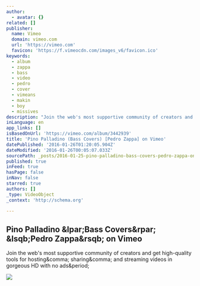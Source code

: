 ```yaml
---
author:
  - avatar: {}
related: []
publisher:
  name: Vimeo
  domain: vimeo.com
  url: 'https://vimeo.com'
  favicon: 'https://f.vimeocdn.com/images_v6/favicon.ico'
keywords:
  - album
  - zappa
  - bass
  - video
  - pedro
  - cover
  - vimeans
  - makin
  - boy
  - missives
description: "Join the web's most supportive community of creators and get high-quality tools for hosting, sharing, and streaming videos in gorgeous HD with no ads."
inLanguage: en
app_links: []
isBasedOnUrl: 'https://vimeo.com/album/3442939'
title: 'Pino Palladino (Bass Covers) [Pedro Zappa] on Vimeo'
datePublished: '2016-01-26T01:20:05.904Z'
dateModified: '2016-01-26T00:05:07.033Z'
sourcePath: _posts/2016-01-25-pino-palladino-bass-covers-pedro-zappa-on-vimeo.md
published: true
inFeed: true
hasPage: false
inNav: false
starred: true
authors: []
_type: VideoObject
_context: 'http://schema.org'

---
```

<article style=""><h1>Pino Palladino &amp;lpar;Bass Covers&amp;rpar; &amp;lsqb;Pedro Zappa&amp;rsqb; on Vimeo</h1><p>Join the web's most supportive community of creators and get high-quality tools for hosting&amp;comma; sharing&amp;comma; and streaming videos in gorgeous HD with no ads&amp;period;</p><img src="https://i.vimeocdn.com/video/553002482_295x166.jpg" /></article>